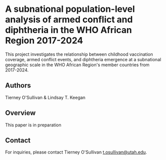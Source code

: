 # A subnational population-level analysis of armed conflict and diphtheria in the WHO African Region 2017-2024
This project investigates the relationship between childhood vaccination coverage, armed conflict events, and diphtheria emergence at a subnational geographic scale in the WHO African Region's member countries from 2017-2024. 

## Authors
Tierney O'Sullivan & Lindsay T. Keegan

## Overview
This paper is in preparation

## Contact
For inquiries, please contact Tierney O'Sullivan <t.osullivan@utah.edu>. 